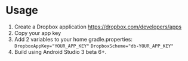 # Usage

1. Create a Dropbox application https://dropbox.com/developers/apps
2. Copy your app key
3. Add 2 variables to your home gradle.properties:
  `DropboxAppKey="YOUR_APP_KEY"`
  `DropboxScheme="db-YOUR_APP_KEY"`
4. Build using Android Studio 3 beta 6+.